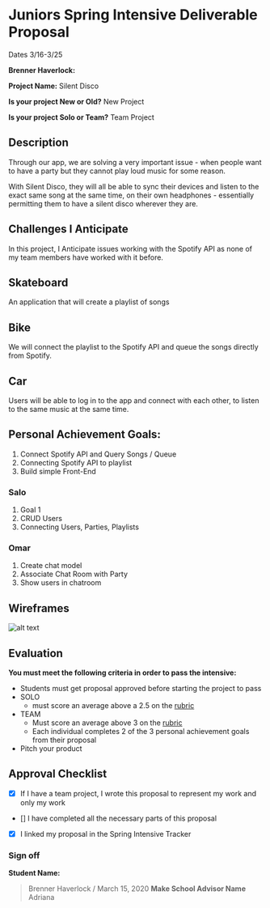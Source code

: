 # Juniors Spring Intensive Deliverable Proposal

Dates 3/16-3/25

**Brenner Haverlock:** 


**Project Name:** 
Silent Disco


**Is your project New or Old?**
New Project


**Is your project Solo or Team?**
Team Project


## Description

Through our app, we are solving a very important issue - when people want to have a party
but they cannot play loud music for some reason.

With Silent Disco, they will all be able to sync their devices and listen to the exact same
song at the same time, on their own headphones - essentially permitting them to have a silent
disco wherever they are.

## Challenges I Anticipate

In this project, I Anticipate issues working with the Spotify API as none of my team members
have worked with it before.

## Skateboard

An application that will create a playlist of songs
 
## Bike

We will connect the playlist to the Spotify API and queue the songs directly from Spotify.

## Car

Users will be able to log in to the app and connect with each other, to listen to the same
music at the same time.


## Personal Achievement Goals:

1. Connect Spotify API and Query Songs / Queue 
2. Connecting Spotify API to playlist
3. Build simple Front-End

### Salo

1. Goal 1
1. CRUD Users
1. Connecting Users, Parties, Playlists

### Omar

1. Create chat model
1. Associate Chat Room with Party
1. Show users in chatroom


## Wireframes

![alt text](https://imgur.com/a/hxzyxfr)

## Evaluation

**You must meet the following criteria in order to pass the intensive:**

- Students must get proposal approved before starting the project to pass
- SOLO 
    - must score an average above a 2.5 on the [rubric]
- TEAM 
    - Must score an average above 3 on the [rubric]
    - Each individual completes 2 of the 3 personal achievement goals from their proposal
- Pitch your product

[rubric]:https://docs.google.com/document/d/1IOQDmohLBEBT-hyr-2vgw1mbZUNsq3fHxVfH0oRmVt0/edit


## Approval Checklist
- [X] If I have a team project, I wrote this proposal to represent my work and only my work
- [] I have completed all the necessary parts of this proposal
- [X] I linked my proposal in the Spring Intensive Tracker

### Sign off

**Student Name:**                
> Brenner Haverlock / March 15, 2020
**Make School Advisor Name**
> Adriana
